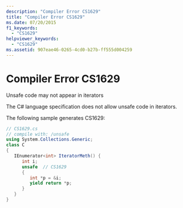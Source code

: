 ```yaml
---
description: "Compiler Error CS1629"
title: "Compiler Error CS1629"
ms.date: 07/20/2015
f1_keywords: 
  - "CS1629"
helpviewer_keywords: 
  - "CS1629"
ms.assetid: 907eae46-0265-4cd0-b27b-ff555d004259
---
```

# Compiler Error CS1629
Unsafe code may not appear in iterators  
  
 The C# language specification does not allow unsafe code in iterators.  
  
 The following sample generates CS1629:  
  
```csharp  
// CS1629.cs  
// compile with: /unsafe
using System.Collections.Generic;  
class C
{  
   IEnumerator<int> IteratorMeth() {  
      int i;  
      unsafe  // CS1629  
      {  
         int *p = &i;  
         yield return *p;  
      }  
   }  
}  
```
